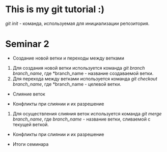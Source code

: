 # This is my git tutorial :)

*git init* - команда, используемая для инициализации репозитория.

# Seminar 2

* Создание новой ветки и переходы между ветками

1. Для создания новой ветки используется команда  *git branch branch_name*, где *branch_name - название создаваемой ветки.
2. Для перехода между ветками используется команда *git checkout branch_name*, где *branch_name - целевой ветки.

* Слияние веток

* Конфликты при слиянии и их разрешение


1. Для осуществления слияния веток используется команда *git merge branch_name*, где *branch_name* - название ветки, сливаемой с текущей веткой.

* Конфликты при слиянии и их разрешение

* Итоги семинара